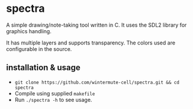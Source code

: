 # spectra
A simple drawing/note-taking tool written in C.
It uses the SDL2 library for graphics handling.

It has multiple layers and supports transparency.
The colors used are configurable in the source.

## installation & usage
- `git clone https://github.com/wintermute-cell/spectra.git && cd spectra`
- Compile using supplied `makefile`
- Run `./spectra -h` to see usage.
